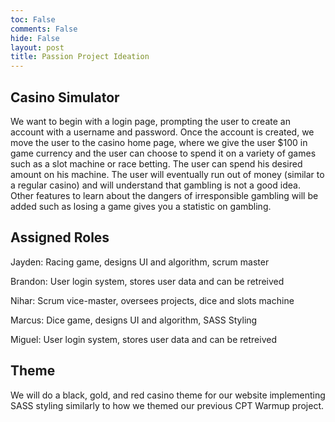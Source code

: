```yaml
---
toc: False
comments: False
hide: False
layout: post
title: Passion Project Ideation
---
```


## Casino Simulator

We want to begin with a login page, prompting the user to create an account with a username and password. Once the account is created, we move the user to the casino home page, where we give the user $100 in game currency and the user can choose to spend it on a variety of games such as a slot machine or race betting. The user can spend his desired amount on his machine. The user will eventually run out of money (similar to a regular casino) and will understand that gambling is not a good idea. Other features to learn about the dangers of irresponsible gambling will be added such as losing a game gives you a statistic on gambling.

## Assigned Roles

Jayden: Racing game, designs UI and algorithm, scrum master

Brandon: User login system, stores user data and can be retreived  

Nihar: Scrum vice-master, oversees projects, dice and slots machine

Marcus: Dice game, designs UI and algorithm, SASS Styling

Miguel: User login system, stores user data and can be retreived


## Theme

We will do a black, gold, and red casino theme for our website implementing SASS styling similarly to how we themed our previous CPT Warmup project. 

